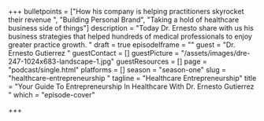 +++
bulletpoints = ["How his company is helping practitioners skyrocket their revenue ", "Building Personal Brand", "Taking a hold of healthcare business side of things"]
description = "Today Dr. Ernesto share with us his business strategies that helped hundreds of medical professionals to enjoy greater practice growth. "
draft = true
episodeIframe = ""
guest = "Dr. Ernesto Gutierrez "
guestContact = []
guestPicture = "/assets/images/dre-247-1024x683-landscape-1.jpg"
guestResources = []
page = "podcast/single.html"
platforms = []
season = "season-one"
slug = "healthcare-entrepreneurship "
tagline = "Healthcare Entrepreneurship"
title = "Your Guide To Entrepreneurship In Healthcare With Dr. Ernesto Gutierrez "
which = "episode-cover"

+++
